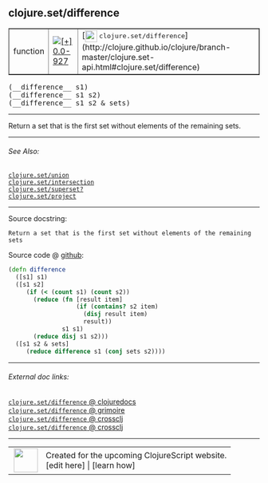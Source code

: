## clojure.set/difference



 <table border="1">
<tr>
<td>function</td>
<td><a href="https://github.com/cljsinfo/cljs-api-docs/tree/0.0-927"><img valign="middle" alt="[+] 0.0-927" title="Added in 0.0-927" src="https://img.shields.io/badge/+-0.0--927-lightgrey.svg"></a> </td>
<td>
[<img height="24px" valign="middle" src="http://i.imgur.com/1GjPKvB.png"> <samp>clojure.set/difference</samp>](http://clojure.github.io/clojure/branch-master/clojure.set-api.html#clojure.set/difference)
</td>
</tr>
</table>


 <samp>
(__difference__ s1)<br>
</samp>
 <samp>
(__difference__ s1 s2)<br>
</samp>
 <samp>
(__difference__ s1 s2 & sets)<br>
</samp>

---

Return a set that is the first set without elements of the remaining sets.

---


###### See Also:

[`clojure.set/union`](clojure.set_union.md)<br>
[`clojure.set/intersection`](clojure.set_intersection.md)<br>
[`clojure.set/superset?`](clojure.set_supersetQMARK.md)<br>
[`clojure.set/project`](clojure.set_project.md)<br>

---


Source docstring:

```
Return a set that is the first set without elements of the remaining sets
```


Source code @ [github](https://github.com/clojure/clojurescript/blob/r1835/src/cljs/clojure/set.cljs#L46-L58):

```clj
(defn difference
  ([s1] s1)
  ([s1 s2] 
     (if (< (count s1) (count s2))
       (reduce (fn [result item] 
                   (if (contains? s2 item) 
                     (disj result item) 
                     result))
               s1 s1)
       (reduce disj s1 s2)))
  ([s1 s2 & sets] 
     (reduce difference s1 (conj sets s2))))
```

<!--
Repo - tag - source tree - lines:

 <pre>
clojurescript @ r1835
└── src
    └── cljs
        └── clojure
            └── <ins>[set.cljs:46-58](https://github.com/clojure/clojurescript/blob/r1835/src/cljs/clojure/set.cljs#L46-L58)</ins>
</pre>

-->

---



###### External doc links:

[`clojure.set/difference` @ clojuredocs](http://clojuredocs.org/clojure.set/difference)<br>
[`clojure.set/difference` @ grimoire](http://conj.io/store/v1/org.clojure/clojure/1.7.0-beta3/clj/clojure.set/difference/)<br>
[`clojure.set/difference` @ crossclj](http://crossclj.info/fun/clojure.set/difference.html)<br>
[`clojure.set/difference` @ crossclj](http://crossclj.info/fun/clojure.set.cljs/difference.html)<br>

---

 <table>
<tr><td>
<img valign="middle" align="right" width="48px" src="http://i.imgur.com/Hi20huC.png">
</td><td>
Created for the upcoming ClojureScript website.<br>
[edit here] | [learn how]
</td></tr></table>

[edit here]:https://github.com/cljsinfo/cljs-api-docs/blob/master/cljsdoc/clojure.set_difference.cljsdoc
[learn how]:https://github.com/cljsinfo/cljs-api-docs/wiki/cljsdoc-files

<!--

This information was too distracting to show to readers, but I'll leave it
commented here since it is helpful to:

- pretty-print the data used to generate this document
- and show how to retrieve that data



The API data for this symbol:

```clj
{:description "Return a set that is the first set without elements of the remaining sets.",
 :ns "clojure.set",
 :name "difference",
 :signature ["[s1]" "[s1 s2]" "[s1 s2 & sets]"],
 :history [["+" "0.0-927"]],
 :type "function",
 :related ["clojure.set/union"
           "clojure.set/intersection"
           "clojure.set/superset?"
           "clojure.set/project"],
 :full-name-encode "clojure.set_difference",
 :source {:code "(defn difference\n  ([s1] s1)\n  ([s1 s2] \n     (if (< (count s1) (count s2))\n       (reduce (fn [result item] \n                   (if (contains? s2 item) \n                     (disj result item) \n                     result))\n               s1 s1)\n       (reduce disj s1 s2)))\n  ([s1 s2 & sets] \n     (reduce difference s1 (conj sets s2))))",
          :title "Source code",
          :repo "clojurescript",
          :tag "r1835",
          :filename "src/cljs/clojure/set.cljs",
          :lines [46 58]},
 :full-name "clojure.set/difference",
 :clj-symbol "clojure.set/difference",
 :docstring "Return a set that is the first set without elements of the remaining sets"}

```

Retrieve the API data for this symbol:

```clj
;; from Clojure REPL
(require '[clojure.edn :as edn])
(-> (slurp "https://raw.githubusercontent.com/cljsinfo/cljs-api-docs/catalog/cljs-api.edn")
    (edn/read-string)
    (get-in [:symbols "clojure.set/difference"]))
```

-->
